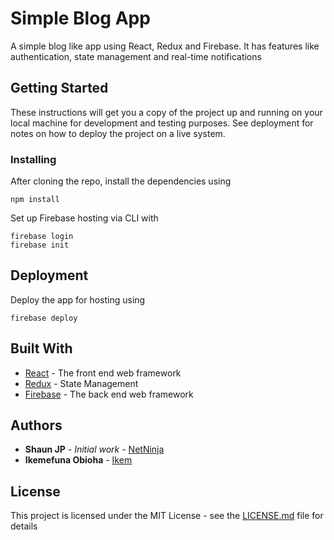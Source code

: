 # Simple Blog App

A simple blog like app using React, Redux and Firebase. It has features like authentication, state management and real-time notifications

## Getting Started

These instructions will get you a copy of the project up and running on your local machine for development and testing purposes. See deployment for notes on how to deploy the project on a live system.

### Installing

After cloning the repo, install the dependencies using

```
npm install
```

Set up Firebase hosting via CLI with

```
firebase login
firebase init
```


## Deployment

Deploy the app for hosting using
```
firebase deploy
```

## Built With

* [React](https://facebook.github.io/create-react-app/docs/getting-started) - The front end web framework
* [Redux](https://redux.js.org/introduction/getting-started) - State Management
* [Firebase](https://firebase.google.com/docs/) - The back end web framework

## Authors

* **Shaun JP** - *Initial work* - [NetNinja](https://github.com/iamshaunjp/)
* **Ikemefuna Obioha** - [Ikem](https://github.com/ikem-legend/)

## License

This project is licensed under the MIT License - see the [LICENSE.md](LICENSE.md) file for details
